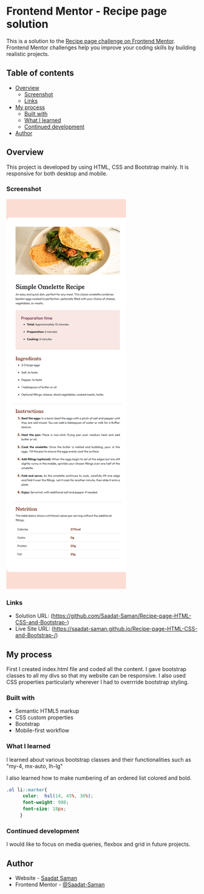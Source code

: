 # Frontend Mentor - Recipe page solution

This is a solution to the [Recipe page challenge on Frontend Mentor](https://www.frontendmentor.io/challenges/recipe-page-KiTsR8QQKm). Frontend Mentor challenges help you improve your coding skills by building realistic projects. 

## Table of contents

- [Overview](#overview)
  - [Screenshot](#screenshot)
  - [Links](#links)
- [My process](#my-process)
  - [Built with](#built-with)
  - [What I learned](#what-i-learned)
  - [Continued development](#continued-development)
- [Author](#author)




## Overview
This project is developed by using HTML, CSS and Bootstrap mainly. It is responsive for both desktop and mobile.

### Screenshot

![Desktop-view](./recipe-page-html-css-and-bootstrap.netlify.app_.png)



### Links

- Solution URL: (https://github.com/Saadat-Saman/Recipe-page-HTML-CSS-and-Bootstrap-)
- Live Site URL: (https://saadat-saman.github.io/Recipe-page-HTML-CSS-and-Bootstrap-/)

## My process
   First I created index.html file and coded all the content. I gave bootstrap classes to all my divs so that my website can be responsive. I also used CSS properties particularly wherever I had to overrride bootstrap styling.
### Built with

- Semantic HTML5 markup
- CSS custom properties
- Bootstrap
- Mobile-first workflow

### What I learned

I learned about various bootstrap classes and their functionalities such as "my-4, mx-auto, lh-lg"

I also learned how to make numbering of an ordered list colored and bold.


```css
.ol li::marker{
      color:  hsl(14, 45%, 36%);
      font-weight: 900;
      font-size: 18px;
     }
```


### Continued development
I would like to focus on media queries, flexbox and grid in future projects.





## Author

- Website - [Saadat Saman](https://saadat-saman.github.io/Recipe-page-HTML-CSS-and-Bootstrap-/)
- Frontend Mentor - [@Saadat-Saman](https://www.frontendmentor.io/profile/Saadat-Saman)





